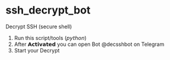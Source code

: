 # ssh_decrypt_bot
Decrypt SSH (secure shell)

1. Run this script/tools (𝘱𝘺𝘵𝘩𝘰𝘯)
2. After 𝗔𝗰𝘁𝗶𝘃𝗮𝘁𝗲𝗱 you can open Bot @decsshbot on Telegram
3. Start your Decrypt

